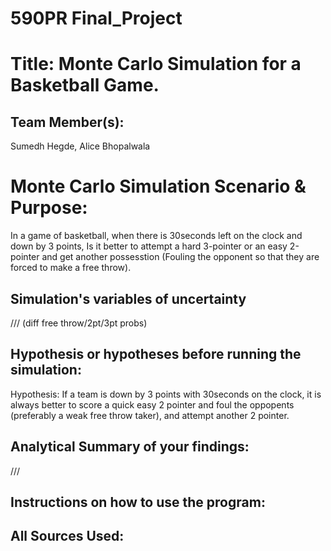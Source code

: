 # 590PR Final_Project


# Title: Monte Carlo Simulation for a Basketball Game.

## Team Member(s):
Sumedh Hegde, Alice Bhopalwala

# Monte Carlo Simulation Scenario & Purpose:
In a game of basketball, when there is 30seconds left on the clock and down by 3 points, Is it better to attempt a hard 3-pointer or an easy 2-pointer and get another possesstion (Fouling the opponent so that they are forced to make a free throw). 

## Simulation's variables of uncertainty
/// (diff free throw/2pt/3pt probs)

## Hypothesis or hypotheses before running the simulation:
Hypothesis: If a team is down by 3 points with 30seconds on the clock, it is always better to score a quick easy 2 pointer and foul the oppopents (preferably a weak free throw taker), and attempt another 2 pointer.

## Analytical Summary of your findings: 
///

## Instructions on how to use the program:

## All Sources Used:
